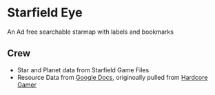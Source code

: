 # Starfield Eye

An Ad free searchable starmap with labels and bookmarks


## Crew

- Star and Planet data from Starfield Game Files
- Resource Data from [Google Docs](https://docs.google.com/spreadsheets/d/1seE2vzP_8Whs43C-6CXpoHPyJMFGoUH4TkSzeJqMHm4/edit#gid=231618918), originoally pulled from [Hardcore Gamer](https://hardcoregamer.com/db/starfield-all-locations-systems-planets-moons/)
